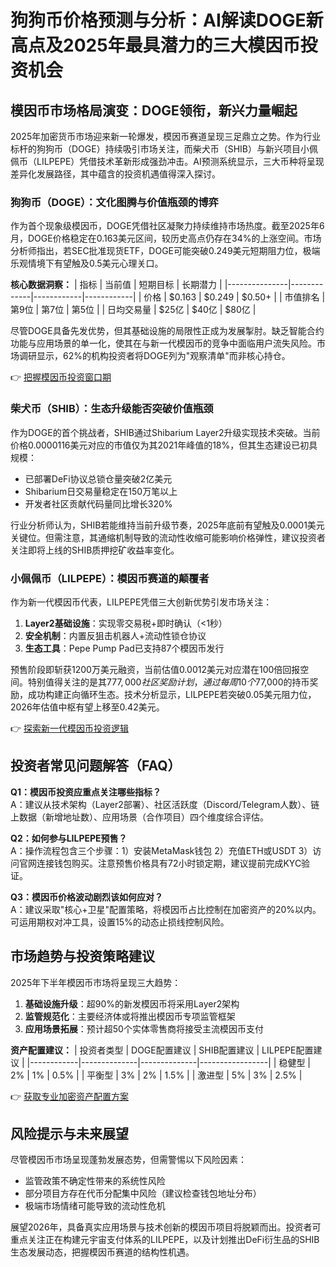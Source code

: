 # 狗狗币价格预测与分析：AI解读DOGE新高点及2025年最具潜力的三大模因币投资机会

## 模因币市场格局演变：DOGE领衔，新兴力量崛起

2025年加密货币市场迎来新一轮爆发，模因币赛道呈现三足鼎立之势。作为行业标杆的狗狗币（DOGE）持续吸引市场关注，而柴犬币（SHIB）与新兴项目小佩佩币（LILPEPE）凭借技术革新形成强劲冲击。AI预测系统显示，三大币种将呈现差异化发展路径，其中蕴含的投资机遇值得深入探讨。

### 狗狗币（DOGE）：文化图腾与价值瓶颈的博弈
作为首个现象级模因币，DOGE凭借社区凝聚力持续维持市场热度。截至2025年6月，DOGE价格稳定在0.163美元区间，较历史高点仍存在34%的上涨空间。市场分析师指出，若SEC批准现货ETF，DOGE可能突破0.249美元短期阻力位，极端乐观情境下有望触及0.5美元心理关口。

**核心数据洞察：**
| 指标          | 当前值       | 短期目标    | 长期潜力    |
|---------------|-------------|------------|------------|
| 价格          | $0.163      | $0.249     | $0.50+     |
| 市值排名      | 第9位       | 第7位      | 第5位      |
| 日均交易量    | $25亿       | $40亿      | $80亿      |

尽管DOGE具备先发优势，但其基础设施的局限性正成为发展掣肘。缺乏智能合约功能与应用场景的单一化，使其在与新一代模因币的竞争中面临用户流失风险。市场调研显示，62%的机构投资者将DOGE列为"观察清单"而非核心持仓。

👉 [把握模因币投资窗口期](https://bit.ly/okx_welcome)

### 柴犬币（SHIB）：生态升级能否突破价值瓶颈
作为DOGE的首个挑战者，SHIB通过Shibarium Layer2升级实现技术突破。当前价格0.0000116美元对应的市值仅为其2021年峰值的18%，但其生态建设已初具规模：
- 已部署DeFi协议总锁仓量突破2亿美元
- Shibarium日交易量稳定在150万笔以上
- 开发者社区贡献代码量同比增长320%

行业分析师认为，SHIB若能维持当前升级节奏，2025年底前有望触及0.0001美元关键位。但需注意，其通缩机制导致的流动性收缩可能影响价格弹性，建议投资者关注即将上线的SHIB质押挖矿收益率变化。

### 小佩佩币（LILPEPE）：模因币赛道的颠覆者
作为新一代模因币代表，LILPEPE凭借三大创新优势引发市场关注：
1. **Layer2基础设施**：实现零交易税+即时确认（<1秒）
2. **安全机制**：内置反狙击机器人+流动性锁仓协议
3. **生态工具**：Pepe Pump Pad已支持87个模因币发行

预售阶段即斩获1200万美元融资，当前估值0.0012美元对应潜在100倍回报空间。特别值得关注的是其$777,000社区奖励计划，通过每周10个$77,000的持币奖励，成功构建正向循环生态。技术分析显示，LILPEPE若突破0.05美元阻力位，2026年估值中枢有望上移至0.42美元。

👉 [探索新一代模因币投资逻辑](https://bit.ly/okx_welcome)

## 投资者常见问题解答（FAQ）

**Q1：模因币投资应重点关注哪些指标？**  
A：建议从技术架构（Layer2部署）、社区活跃度（Discord/Telegram人数）、链上数据（新增地址数）、应用场景（合作项目）四个维度综合评估。

**Q2：如何参与LILPEPE预售？**  
A：操作流程包含三个步骤：1）安装MetaMask钱包 2）充值ETH或USDT 3）访问官网连接钱包购买。注意预售价格具有72小时锁定期，建议提前完成KYC验证。

**Q3：模因币价格波动剧烈该如何应对？**  
A：建议采取"核心+卫星"配置策略，将模因币占比控制在加密资产的20%以内。可运用期权对冲工具，设置15%的动态止损线控制风险。

## 市场趋势与投资策略建议

2025年下半年模因币市场将呈现三大趋势：
1. **基础设施升级**：超90%的新发模因币将采用Layer2架构
2. **监管规范化**：主要经济体或将推出模因币专项监管框架
3. **应用场景拓展**：预计超50个实体零售商将接受主流模因币支付

**资产配置建议：**
| 投资者类型 | DOGE配置建议 | SHIB配置建议 | LILPEPE配置建议 |
|------------|--------------|--------------|-----------------|
| 稳健型     | 2%           | 1%           | 0.5%            |
| 平衡型     | 3%           | 2%           | 1.5%            |
| 激进型     | 5%           | 3%           | 2.5%            |

👉 [获取专业加密资产配置方案](https://bit.ly/okx_welcome)

## 风险提示与未来展望
尽管模因币市场呈现蓬勃发展态势，但需警惕以下风险因素：
- 监管政策不确定性带来的系统性风险
- 部分项目方存在代币分配集中风险（建议检查钱包地址分布）
- 极端市场情绪可能导致的流动性危机

展望2026年，具备真实应用场景与技术创新的模因币项目将脱颖而出。投资者可重点关注正在构建元宇宙支付体系的LILPEPE，以及计划推出DeFi衍生品的SHIB生态发展动态，把握模因币赛道的结构性机遇。